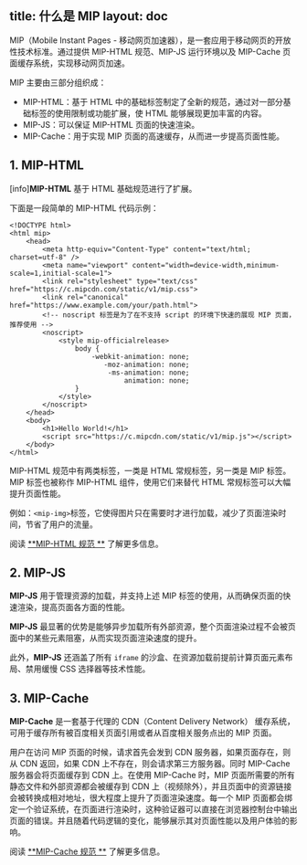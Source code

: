title: 什么是 MIP
layout: doc
---

MIP（Mobile Instant Pages - 移动网页加速器），是一套应用于移动网页的开放性技术标准。通过提供 MIP-HTML 规范、MIP-JS 运行环境以及 MIP-Cache 页面缓存系统，实现移动网页加速。

MIP 主要由三部分组织成：

- MIP-HTML：基于 HTML 中的基础标签制定了全新的规范，通过对一部分基础标签的使用限制或功能扩展，使 HTML 能够展现更加丰富的内容。
- MIP-JS：可以保证 MIP-HTML 页面的快速渲染。
- MIP-Cache：用于实现 MIP 页面的高速缓存，从而进一步提高页面性能。

## 1. MIP-HTML

[info]**MIP-HTML** 基于 HTML 基础规范进行了扩展。

下面是一段简单的 MIP-HTML 代码示例：

```
<!DOCTYPE html>
<html mip>
    <head>
        <meta http-equiv="Content-Type" content="text/html; charset=utf-8" />
        <meta name="viewport" content="width=device-width,minimum-scale=1,initial-scale=1">
        <link rel="stylesheet" type="text/css" href="https://c.mipcdn.com/static/v1/mip.css">
        <link rel="canonical" href="https://www.example.com/your/path.html">
        <!-- noscript 标签是为了在不支持 script 的环境下快速的展现 MIP 页面，推荐使用 -->
        <noscript>
            <style mip-officialrelease>
                body {
                    -webkit-animation: none;
                       -moz-animation: none;
                        -ms-animation: none;
                            animation: none;
                }
            </style>
        </noscript>
    </head>
    <body>
        <h1>Hello World!</h1>
        <script src="https://c.mipcdn.com/static/v1/mip.js"></script>
    </body>
</html>
```

MIP-HTML 规范中有两类标签，一类是 HTML 常规标签，另一类是 MIP 标签。MIP 标签也被称作 MIP-HTML 组件，使用它们来替代 HTML 常规标签可以大幅提升页面性能。

例如：`<mip-img>`标签，它使得图片只在需要时才进行加载，减少了页面渲染时间，节省了用户的流量。

阅读 [**MIP-HTML 规范 **](/doc/2-tech/1-mip-html.html) 了解更多信息。

## 2. MIP-JS

**MIP-JS** 用于管理资源的加载，并支持上述 MIP 标签的使用，从而确保页面的快速渲染，提高页面各方面的性能。

**MIP-JS** 最显著的优势是能够异步加载所有外部资源，整个页面渲染过程不会被页面中的某些元素阻塞，从而实现页面渲染速度的提升。

此外，**MIP-JS** 还涵盖了所有 `iframe` 的沙盒、在资源加载前提前计算页面元素布局、禁用缓慢 CSS 选择器等技术性能。

## 3. MIP-Cache

**MIP-Cache** 是一套基于代理的 CDN（Content Delivery Network） 缓存系统，可用于缓存所有被百度相关页面引用或者从百度相关服务点出的 MIP 页面。

用户在访问 MIP 页面的时候，请求首先会发到 CDN 服务器，如果页面存在，则从 CDN 返回，如果 CDN 上不存在，则会请求第三方服务器。同时 MIP-Cache 服务器会将页面缓存到 CDN 上。在使用 MIP-Cache 时，MIP 页面所需要的所有静态文件和外部资源都会被缓存到 CDN 上（视频除外），并且页面中的资源链接会被转换成相对地址，很大程度上提升了页面渲染速度。每一个 MIP 页面都会绑定一个验证系统，在页面进行渲染时，这种验证器可以直接在浏览器控制台中输出页面的错误。并且随着代码逻辑的变化，能够展示其对页面性能以及用户体验的影响。

阅读 [**MIP-Cache 规范 **](/doc/2-tech/3-mip-cache.html) 了解更多信息。
